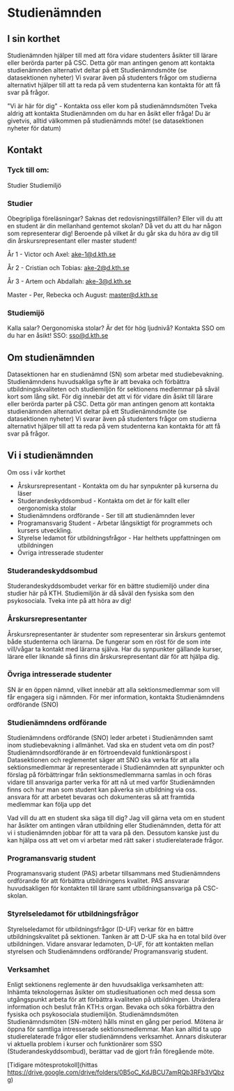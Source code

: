 # Studienämnden

## I sin korthet

Studienämnden hjälper till med att föra vidare studenters åsikter till lärare eller berörda parter på CSC. Detta gör man antingen genom att kontakta studienämnden alternativt deltar på ett Studienämndsmöte (se datasektionen nyheter)
Vi svarar även på studenters frågor om studierna alternativt hjälper till att ta reda på vem studenterna kan kontakta för att få svar på frågor.
 
"Vi är här för dig" - Kontakta oss eller kom på studienämndsmöten
Tveka aldrig att kontakta Studienämnden om du har en åsikt eller fråga!
Du är givetvis, alltid välkommen på studienämnds möte! (se datasektionen nyheter för datum)

## Kontakt

### Tyck till om:
Studier
Studiemiljö

### Studier

Obegripliga föreläsningar? Saknas det redovisningstillfällen? Eller vill du att en student är din mellanhand gentemot skolan? Då vet du att du har någon som representerar dig! Beroende på vilket år du går ska du höra av dig till din årskursrepresentant eller master student!

År 1 - Victor och Axel: ake-1@d.kth.se

År 2 - Cristian och Tobias: ake-2@d.kth.se

År 3 - Artem och Abdallah: ake-3@d.kth.se

Master - Per, Rebecka och August: master@d.kth.se


### Studiemijö

Kalla salar? Oergonomiska stolar? Är det för hög ljudnivå? Kontakta SSO om du har en åsikt!
SSO: sso@d.kth.se

## Om studienämnden

Datasektionen har en studienämnd (SN) som arbetar med studiebevakning. Studienämndens huvudsakliga syfte är att bevaka och förbättra utbildningskvaliteten och studiemiljön för sektionens medlemmar på såväl kort som lång sikt.
För dig innebär det att vi för vidare din åsikt till lärare eller berörda parter på CSC. Detta gör man antingen genom att kontakta studienämnden alternativt deltar på ett Studienämndsmöte (se datasektionen nyheter)
Vi svarar även på studenters frågor om studierna alternativt hjälper till att ta reda på vem studenterna kan kontakta för att få svar på frågor.

## Vi i studienämnden

Om oss i vår korthet
* Årskursrepresentant - Kontakta om du har synpuknter på kurserna du läser
* Studerandeskyddsombud - Kontakta om det är för kallt eller oergonomiska stolar
* Studienämndens ordförande - Ser till att studienämnden lever
* Programansvarig Student - Arbetar långsiktigt för programmets och kursers utveckling.
* Styrelse ledamot för utbildningsfrågor - Har helthets uppfattningen om utbildningen
* Övriga intresserade studenter

### Studerandeskyddsombud
Studerandeskyddsombudet verkar för en bättre studiemiljö under dina studier här på KTH. Studiemiljön är då såväl den fysiska som den psykosociala. Tveka inte på att höra av dig!

### Årskursrepresentanter
Årskursrepresentanter är studenter som representerar sin årskurs gentemot både studenterna och lärarna. De fungerar som en röst för de som inte vill/vågar ta kontakt med lärarna själva. Har du synpunkter gällande kurser, lärare eller liknande så finns din årskursrepresentant där för att hjälpa dig.


### Övriga intresserade studenter
SN är en öppen nämnd, vilket innebär att alla sektionsmedlemmar som vill får engagera sig i nämnden. För mer information, kontakta Studienämndens ordförande (SNO)

### Studienämndens ordförande
Studienämndens ordförande (SNO) leder arbetet i Studienämnden samt inom studiebevakning i allmänhet.
Vad ska en student veta om din post?
Studienämndsordförande är en förtroendevald funktionärspost i Datasektionen och reglementet säger att SNO ska
verka för att alla sektionsmedlemmar är representerade i Studienämnden
att synpunkter och förslag på förbättringar från sektionsmedlemmarna samlas in och föras vidare till ansvariga parter
verka för att nå ut med varför Studienämnden finns och hur man som student kan påverka sin utbildning via oss.  
ansvara för att arbetet bevaras och dokumenteras så att framtida medlemmar kan följa upp det
 
Vad vill du att en student ska säga till dig?
Jag vill gärna veta om en student har åsikter om antingen våran utbildning eller Studienämnden, detta för att vi i studienämnden jobbar för att ta vara på den. Dessutom kanske just du kan hjälpa oss att vet om vi arbetar med rätt saker i studierelaterade frågor.


### Programansvarig student
Programansvarig student (PAS) arbetar tillsammans med Studienämndens ordförande för att förbättra utbildningens kvalitet. PAS ansvarar huvudsakligen för kontakten till lärare samt utbildningsansvariga på CSC-skolan.

### Styrelseledamot för utbildningsfrågor
Styrelseledamot för utbildningsfrågor (D-UF) verkar för en bättre utbildningskvalitet på sektionen. Tanken är att D-UF ska ha en total bild över utbildningen. Vidare ansvarar ledamoten, D-UF, för att kontakten mellan styrelsen och Studienämndens ordförande/ Programansvarig student.

### Verksamhet
Enligt sektionens reglemente är den huvudsakliga verksamheten att:
Inhämta teknologernas åsikter om studiesituationen och med dessa som utgångspunkt arbeta för att förbättra kvaliteten på utbildningen.
Utvärdera information och beslut från KTH:s organ.
Bevaka och söka förbättra den fysiska och psykosociala studiemiljön.
Studienämndsmöten
Studienämndsmöten (SN-möten) hålls minst en gång per period. Mötena är öppna för samtliga intresserade sektionsmedlemmar. Man kan alltid ta upp studierelaterade frågor eller studienämndens verksamhet. Annars diskuterar vi aktuella problem i kurser och funktionärer som SSO (Studerandeskyddsombud), berättar vad de gjort från föregående möte.

[Tidigare mötesprotokoll](hittas https://drive.google.com/drive/folders/0B5oC_KdJBCU7amRQb3RFb3VQbzg)
